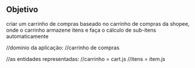 ## Objetivo

criar um carrinho de compras baseado no carrinho de compras da shopee, onde o carrinho armazene itens e faça
o cálculo de sub-itens automaticamente

//dominio da aplicação: 
//carrinho de compras

//as entidades representadas:
//carrinho = cart.js
//itens = item.js
